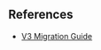 ## References

- [V3 Migration Guide](https://developer.chrome.com/docs/extensions/develop/migrate)
